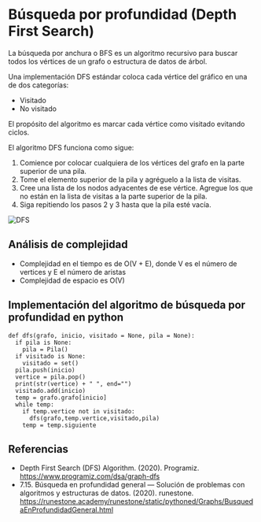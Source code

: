 # Búsqueda por profundidad (Depth First Search)

La búsqueda por anchura o BFS es un algoritmo recursivo para buscar todos los vértices de un grafo o estructura de datos de árbol.

Una implementación DFS estándar coloca cada vértice del gráfico en una de dos categorías:

* Visitado
* No visitado

El propósito del algoritmo es marcar cada vértice como visitado evitando ciclos.

El algoritmo DFS funciona como sigue:

1. Comience por colocar cualquiera de los vértices del grafo en la parte superior de una pila.
2. Tome el elemento superior de la pila y agréguelo a la lista de visitas.
3. Cree una lista de los nodos adyacentes de ese vértice. Agregue los que no están en la lista de visitas a la parte superior de la pila.
4. Siga repitiendo los pasos 2 y 3 hasta que la pila esté vacía.

![DFS](https://user-images.githubusercontent.com/42527034/121834190-bee6fd00-cc93-11eb-8ec4-6f7b3b767ee0.jpg)

## Análisis de complejidad

* Complejidad en el tiempo es de O(V + E), donde V es el número de vertices y E el número de aristas
* Complejidad de espacio es O(V)

## Implementación del algoritmo de búsqueda por profundidad en python

```pyhton
def dfs(grafo, inicio, visitado = None, pila = None):
  if pila is None:
    pila = Pila()
  if visitado is None:
    visitado = set()
  pila.push(inicio)
  vertice = pila.pop()
  print(str(vertice) + " ", end="")
  visitado.add(inicio)
  temp = grafo.grafo[inicio]
  while temp:
    if temp.vertice not in visitado:
      dfs(grafo,temp.vertice,visitado,pila)
    temp = temp.siguiente
```

## Referencias

* Depth First Search (DFS) Algorithm. (2020). Programiz. https://www.programiz.com/dsa/graph-dfs
* 7.15. Búsqueda en profundidad general — Solución de problemas con algoritmos y estructuras de datos. (2020). runestone. https://runestone.academy/runestone/static/pythoned/Graphs/BusquedaEnProfundidadGeneral.html
